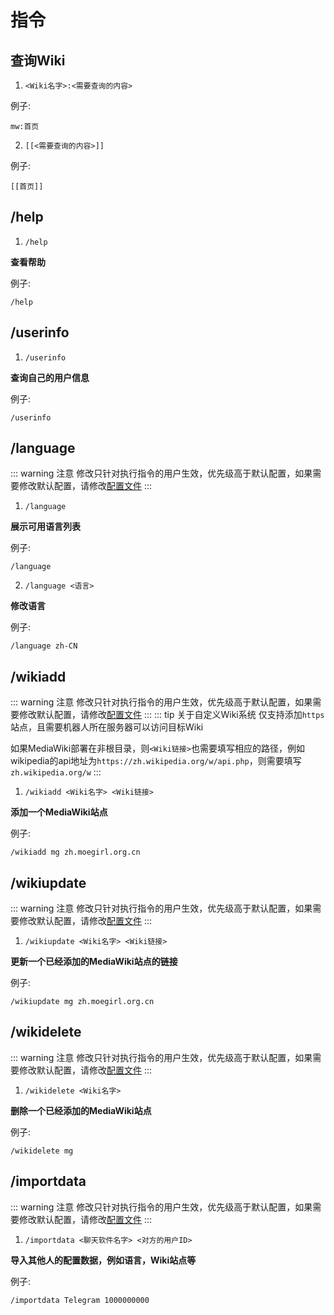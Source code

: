 # 指令

## 查询Wiki
1. `<Wiki名字>:<需要查询的内容>`

例子:
```
mw:首页
```

2. `[[<需要查询的内容>]]`

例子:
```
[[首页]]
```

## /help
1. `/help`

**查看帮助**

例子:
```
/help
```

## /userinfo
1. `/userinfo`

**查询自己的用户信息**

例子:
```
/userinfo
```

## /language
::: warning 注意
修改只针对执行指令的用户生效，优先级高于默认配置，如果需要修改默认配置，请修改[配置文件](How-to-ues/configyml-template.md)
:::

1. `/language`

**展示可用语言列表**

例子:
```
/language
```

2. `/language <语言>`

**修改语言**

例子:
```
/language zh-CN
```

## /wikiadd
::: warning 注意
修改只针对执行指令的用户生效，优先级高于默认配置，如果需要修改默认配置，请修改[配置文件](How-to-ues/configyml-template.md)
:::
::: tip 关于自定义Wiki系统
仅支持添加`https`站点，且需要机器人所在服务器可以访问目标Wiki

如果MediaWiki部署在非根目录，则`<Wiki链接>`也需要填写相应的路径，例如wikipedia的api地址为`https://zh.wikipedia.org/w/api.php`，则需要填写`zh.wikipedia.org/w`
:::

1. `/wikiadd <Wiki名字> <Wiki链接>`

**添加一个MediaWiki站点**

例子:
```
/wikiadd mg zh.moegirl.org.cn
```

## /wikiupdate
::: warning 注意
修改只针对执行指令的用户生效，优先级高于默认配置，如果需要修改默认配置，请修改[配置文件](How-to-ues/configyml-template.md)
:::

1. `/wikiupdate <Wiki名字> <Wiki链接>`

**更新一个已经添加的MediaWiki站点的链接**

例子:
```
/wikiupdate mg zh.moegirl.org.cn
```

## /wikidelete
::: warning 注意
修改只针对执行指令的用户生效，优先级高于默认配置，如果需要修改默认配置，请修改[配置文件](How-to-ues/configyml-template.md)
:::

1. `/wikidelete <Wiki名字>`

**删除一个已经添加的MediaWiki站点**

例子:
```
/wikidelete mg
```

## /importdata
::: warning 注意
修改只针对执行指令的用户生效，优先级高于默认配置，如果需要修改默认配置，请修改[配置文件](How-to-ues/configyml-template.md)
:::

1. `/importdata <聊天软件名字> <对方的用户ID>`

**导入其他人的配置数据，例如语言，Wiki站点等**

例子:
```
/importdata Telegram 1000000000
```